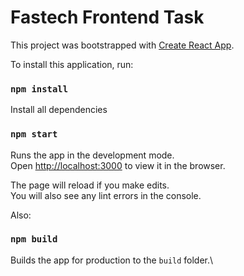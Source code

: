 # Fastech Frontend Task

This project was bootstrapped with [Create React App](https://github.com/facebook/create-react-app).


To install this application, run:

### `npm install`

Install all dependencies

### `npm start`

Runs the app in the development mode.\
Open [http://localhost:3000](http://localhost:3000) to view it in the browser.

The page will reload if you make edits.\
You will also see any lint errors in the console.

Also:
### `npm build`

Builds the app for production to the `build` folder.\
